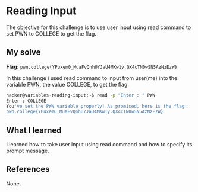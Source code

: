 # Reading Input
The objective for this challenge is to use user input using read command to set PWN to COLLEGE to get the flag.

## My solve
**Flag:** `pwn.college{YPuxem0_MuaFvQnhUYJaU4MKw1y.QX4cTN0wSN5AzNzEzW}`

In this challenge i used read command to input from user(me) into the variable PWN, the value COLLEGE, to get the flag.
```bash
hacker@variables~reading-input:~$ read -p "Enter : " PWN
Enter : COLLEGE
You've set the PWN variable properly! As promised, here is the flag:
pwn.college{YPuxem0_MuaFvQnhUYJaU4MKw1y.QX4cTN0wSN5AzNzEzW}
```

## What I learned
I learned how to take user input using read command and how to specify its prompt message.

## References 
None.
